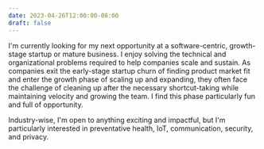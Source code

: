 ```yaml
---
date: 2023-04-26T12:00:00-08:00
draft: false
---
```

I'm currently looking for my next opportunity at a software-centric, growth-stage startup or mature business. I enjoy solving the technical and organizational problems required to help companies scale and sustain. As companies exit the early-stage startup churn of finding product market fit and enter the growth phase of scaling up and expanding, they often face the challenge of cleaning up after the necessary shortcut-taking while maintaining velocity and growing the team. I find this phase particularly fun and full of opportunity.

Industry-wise, I'm open to anything exciting and impactful, but I'm particularly interested in preventative health, IoT, communication, security, and privacy.
